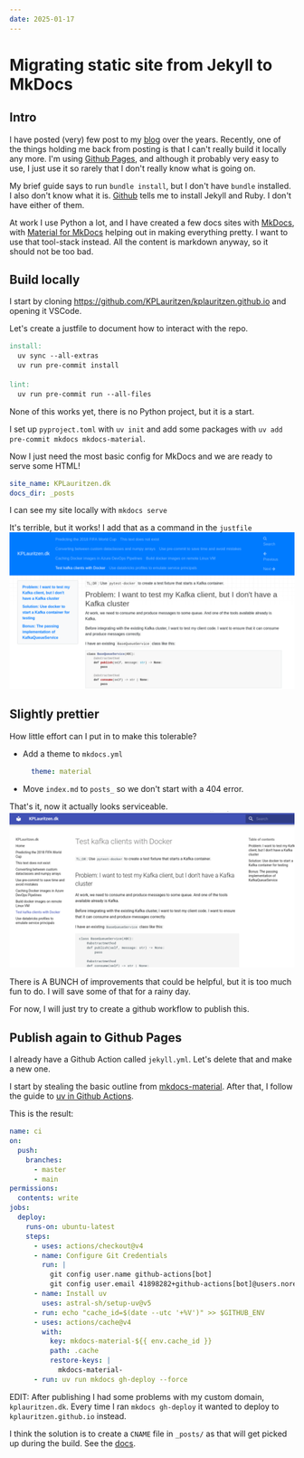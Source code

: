 ```yaml
---
date: 2025-01-17
---
```


# Migrating static site from Jekyll to MkDocs

## Intro

I have posted (very) few post to my [blog](http://www.kplauritzen.dk) over the years.
Recently, one of the things holding me back from posting is that I can't really build it locally any more.
I'm using [Github Pages](https://pages.github.com/), and although it probably very easy to use, I just use it so rarely that I don't really know what is going on.

My brief guide says to run `bundle install`, but I don't have `bundle` installed. I also don't know what it is.
[Github](https://docs.github.com/en/pages/setting-up-a-github-pages-site-with-jekyll/testing-your-github-pages-site-locally-with-jekyll) tells me to install Jekyll and Ruby. I don't have either of them.

At work I use Python a lot, and I have created a few docs sites with [MkDocs](https://www.mkdocs.org/), with [Material for MkDocs](https://squidfunk.github.io/mkdocs-material/) helping out in making everything pretty. I want to use that tool-stack instead.
All the content is markdown anyway, so it should not be too bad.

## Build locally

I start by cloning <https://github.com/KPLauritzen/kplauritzen.github.io> and opening it VSCode.

Let's create a justfile to document how to interact with the repo.

```makefile title="justfile"
install:
  uv sync --all-extras
  uv run pre-commit install

lint:
  uv run pre-commit run --all-files
```

None of this works yet, there is no Python project, but it is a start.

I set up `pyproject.toml` with `uv init` and add some packages with `uv add pre-commit mkdocs mkdocs-material`.

Now I just need the most basic config for MkDocs and we are ready to serve some HTML!

```yaml title="mkdocs.yml"
site_name: KPLauritzen.dk
docs_dir: _posts
```

I can see my site locally with `mkdocs serve`

It's terrible, but it works! I add that as a command in the `justfile`
![](../images/migrate-1.png)

## Slightly prettier

How little effort can I put in to make this tolerable?

- Add a theme to `mkdocs.yml`

    ```yaml
      theme: material
    ```

- Move `index.md` to `posts_` so we don't start with a 404 error.

That's it, now it actually looks serviceable.
![](../images/migrate-2.png)

There is A BUNCH of improvements that could be helpful, but it is too much fun to do. I will save some of that for a rainy day.

For now, I will just try to create a github workflow to publish this.

## Publish again to Github Pages

I already have a Github Action called `jekyll.yml`. Let's delete that and make a new one.

I start by stealing the basic outline from [mkdocs-material](https://squidfunk.github.io/mkdocs-material/publishing-your-site/#with-github-actions).
After that, I follow the guide to [uv in Github Actions](https://docs.astral.sh/uv/guides/integration/github/).

This is the result:

```yaml title=".github/workflows/ci.yml"
name: ci 
on:
  push:
    branches:
      - master 
      - main
permissions:
  contents: write
jobs:
  deploy:
    runs-on: ubuntu-latest
    steps:
      - uses: actions/checkout@v4
      - name: Configure Git Credentials
        run: |
          git config user.name github-actions[bot]
          git config user.email 41898282+github-actions[bot]@users.noreply.github.com
      - name: Install uv
        uses: astral-sh/setup-uv@v5
      - run: echo "cache_id=$(date --utc '+%V')" >> $GITHUB_ENV 
      - uses: actions/cache@v4
        with:
          key: mkdocs-material-${{ env.cache_id }}
          path: .cache
          restore-keys: |
            mkdocs-material-
      - run: uv run mkdocs gh-deploy --force
```

EDIT: After publishing I had some problems with my custom domain, `kplauritzen.dk`. Every time I ran `mkdocs gh-deploy` it wanted to deploy to `kplauritzen.github.io` instead.

I think the solution is to create a `CNAME` file in `_posts/` as that will get picked up during the build.
See the [docs](https://www.mkdocs.org/user-guide/deploying-your-docs/#custom-domains).

